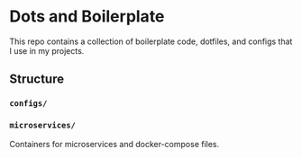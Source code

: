 # Dots and Boilerplate

This repo contains a collection of boilerplate code, dotfiles,
and configs that I use in my projects.

## Structure

### `configs/`


### `microservices/`

Containers for microservices and docker-compose files.

